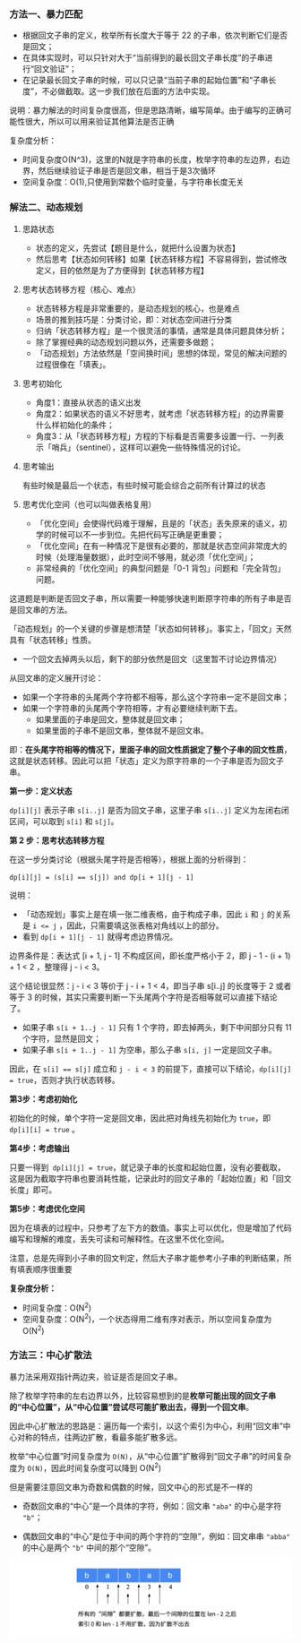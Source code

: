 ### 方法一、暴力匹配

- 根据回文子串的定义，枚举所有长度大于等于 22 的子串，依次判断它们是否是回文；
- 在具体实现时，可以只针对大于“当前得到的最长回文子串长度”的子串进行“回文验证”；
- 在记录最长回文子串的时候，可以只记录“当前子串的起始位置”和“子串长度”，不必做截取。这一步我们放在后面的方法中实现。

说明：暴力解法的时间复杂度很高，但是思路清晰，编写简单。由于编写的正确可能性很大，所以可以用来验证其他算法是否正确

复杂度分析：

- 时间复杂度O(N^3)，这里的N就是字符串的长度，枚举字符串的左边界，右边界，然后继续验证子串是否是回文串，相当于是3次循环
- 空间复杂度：O(1),只使用到常数个临时变量，与字符串长度无关

### 解法二、动态规划

1. 思路状态

   - 状态的定义，先尝试【题目是什么，就把什么设置为状态】
   - 然后思考【状态如何转移】如果【状态转移方程】不容易得到，尝试修改定义，目的依然是为了方便得到【状态转移方程】

2. 思考状态转移方程（核心、难点）

   - 状态转移方程是非常重要的，是动态规划的核心，也是难点
   - 场景的推到技巧是：分类讨论，即：对状态空间进行分类
   - 归纳「状态转移方程」是一个很灵活的事情，通常是具体问题具体分析；
   - 除了掌握经典的动态规划问题以外，还需要多做题；
   - 「动态规划」方法依然是「空间换时间」思想的体现，常见的解决问题的过程很像在「填表」。

3. 思考初始化

   - 角度1：直接从状态的语义出发
   - 角度2：如果状态的语义不好思考，就考虑「状态转移方程」的边界需要什么样初始化的条件；
   - 角度3：从「状态转移方程」方程的下标看是否需要多设置一行、一列表示「哨兵」（sentinel），这样可以避免一些特殊情况的讨论。

4. 思考输出

   有些时候是最后一个状态，有些时候可能会综合之前所有计算过的状态

5. 思考优化空间（也可以叫做表格复用）

   - 「优化空间」会使得代码难于理解，且是的「状态」丢失原来的语义，初学的时候可以不一步到位。先把代码写正确是更重要；
   - 「优化空间」在有一种情况下是很有必要的，那就是状态空间非常庞大的时候（处理海量数据），此时空间不够用，就必须「优化空间」；
   - 非常经典的「优化空间」的典型问题是「0-1 背包」问题和「完全背包」问题。

这道题是判断是否回文子串，所以需要一种能够快速判断原字符串的所有子串是否是回文串的方法。

「动态规划」的一个关键的步骤是想清楚「状态如何转移」。事实上，「回文」天然具有「状态转移」性质。

- 一个回文去掉两头以后，剩下的部分依然是回文（这里暂不讨论边界情况）

从回文串的定义展开讨论：

- 如果一个字符串的头尾两个字符都不相等，那么这个字符串一定不是回文串；
- 如果一个字符串的头尾两个字符相等，才有必要继续判断下去。
  - 如果里面的子串是回文，整体就是回文串；
  - 如果里面的子串不是回文串，整体就不是回文串。

即：**在头尾字符相等的情况下，里面子串的回文性质据定了整个子串的回文性质**，这就是状态转移。因此可以把「状态」定义为原字符串的一个子串是否为回文子串。

**第一步：定义状态**

`dp[i][j]` 表示子串 `s[i..j]` 是否为回文子串，这里子串 `s[i..j]` 定义为左闭右闭区间，可以取到 `s[i]` 和 `s[j]`。

**第 2 步：思考状态转移方程**

在这一步分类讨论（根据头尾字符是否相等），根据上面的分析得到：

```
dp[i][j] = (s[i] == s[j]) and dp[i + 1][j - 1]
```

说明：

- 「动态规划」事实上是在填一张二维表格，由于构成子串，因此 `i` 和 `j` 的关系是 `i <= j` ，因此，只需要填这张表格对角线以上的部分。
- 看到 `dp[i + 1][j - 1]` 就得考虑边界情况。

边界条件是：表达式 [i + 1, j - 1] 不构成区间，即长度严格小于 2，即 j - 1 - (i + 1) + 1 < 2 ，整理得 j - i < 3。

这个结论很显然：j - i < 3 等价于 j - i + 1 < 4，即当子串 s[i..j] 的长度等于 2 或者等于 3 的时候，其实只需要判断一下头尾两个字符是否相等就可以直接下结论了。

- 如果子串 `s[i + 1..j - 1]` 只有 1 个字符，即去掉两头，剩下中间部分只有 11 个字符，显然是回文；
- 如果子串 `s[i + 1..j - 1]` 为空串，那么子串 `s[i, j]` 一定是回文子串。

因此，在 `s[i] == s[j]` 成立和 `j - i < 3` 的前提下，直接可以下结论，`dp[i][j] = true`，否则才执行状态转移。

**第3步：考虑初始化**

初始化的时候，单个字符一定是回文串，因此把对角线先初始化为 `true`，即 `dp[i][i] = true` 。

**第4步：考虑输出**

只要一得到` dp[i][j] = true`，就记录子串的长度和起始位置，没有必要截取，这是因为截取字符串也要消耗性能，记录此时的回文子串的「起始位置」和「回文长度」即可。

**第5步：考虑优化空间**

因为在填表的过程中，只参考了左下方的数值。事实上可以优化，但是增加了代码编写和理解的难度，丢失可读和可解释性。在这里不优化空间。

注意，总是先得到小子串的回文判定，然后大子串才能参考小子串的判断结果，所有填表顺序很重要

**复杂度分析：**

- 时间复杂度：O(N<sup>2</sup>)
- 空间复杂度：O(N<sup>2</sup>)，一个状态得用二维有序对表示，所以空间复杂度为O(N<sup>2</sup>)

### 方法三：中心扩散法

暴力法采用双指针两边夹，验证是否是回文子串。

除了枚举字符串的左右边界以外，比较容易想到的是**枚举可能出现的回文子串的“中心位置”，从“中心位置”尝试尽可能扩散出去，得到一个回文串**。

因此中心扩散法的思路是：遍历每一个索引，以这个索引为中心，利用“回文串”中心对称的特点，往两边扩散，看最多能扩散多远。

枚举“中心位置”时间复杂度为 `O(N)`，从“中心位置”扩散得到“回文子串”的时间复杂度为 `O(N)`，因此时间复杂度可以降到 O(N<sup>2</sup>)

但是需要注意回文串为奇数和偶数的时候，回文中心的形式是不一样的

- 奇数回文串的“中心”是一个具体的字符，例如：回文串 `"aba"` 的中心是字符 `"b"`；

- 偶数回文串的“中心”是位于中间的两个字符的“空隙”，例如：回文串串 `"abba"` 的中心是两个 `"b"` 中间的那个“空隙”。

![所有可能的回文中心](images\所有可能的回文中心.jpg)